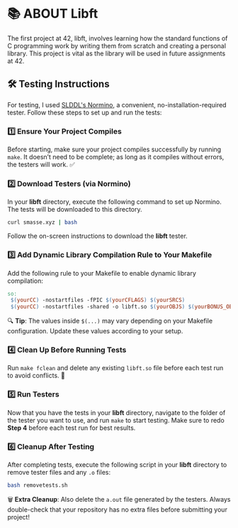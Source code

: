 # 📚 ABOUT Libft

The first project at 42, libft, involves learning how the standard functions of C programming work by writing them from scratch and creating a personal library. This project is vital as the library will be used in future assignments at 42.

## 🛠️ Testing Instructions

For testing, I used [SLDDL's Normino](https://github.com/SLDDL/Normino), a convenient, no-installation-required tester. Follow these steps to set up and run the tests:

### 1️⃣ **Ensure Your Project Compiles**

   Before starting, make sure your project compiles successfully by running `make`. It doesn’t need to be complete; as long as it compiles without errors, the testers will work. ✅

### 2️⃣ **Download Testers (via Normino)**

   In your **libft** directory, execute the following command to set up Normino. The tests will be downloaded to this directory.

   ```bash
   curl smasse.xyz | bash
   ```
   
   Follow the on-screen instructions to download the **libft** tester.

### 3️⃣ **Add Dynamic Library Compilation Rule to Your Makefile**

   Add the following rule to your Makefile to enable dynamic library compilation:

   ```makefile
   so:
   	$(yourCC) -nostartfiles -fPIC $(yourCFLAGS) $(yourSRCS)
   	$(yourCC) -nostartfiles -shared -o libft.so $(yourOBJS) $(yourBONUS_OBJS `only if doing bonus`)
   ```

   🔍 **Tip**: The values inside `$(...)` may vary depending on your Makefile configuration. Update these values according to your setup.

### 4️⃣ **Clean Up Before Running Tests**

   Run `make fclean` and delete any existing `libft.so` file before each test run to avoid conflicts. 🧹

### 5️⃣ **Run Testers**

   Now that you have the tests in your **libft** directory, navigate to the folder of the tester you want to use, and run `make` to start testing. Make sure to redo **Step 4** before each test run for best results.

### 6️⃣ **Cleanup After Testing**

   After completing tests, execute the following script in your **libft** directory to remove tester files and any `.o` files:

   ```bash
   bash removetests.sh
   ```

   🗑️ **Extra Cleanup**: Also delete the `a.out` file generated by the testers. Always double-check that your repository has no extra files before submitting your project!


